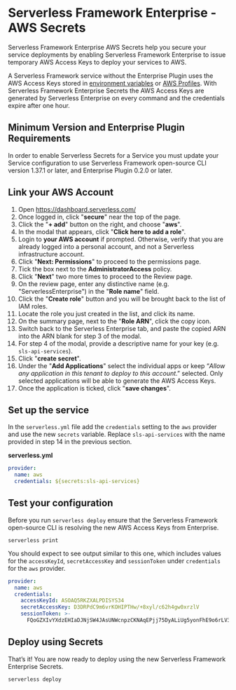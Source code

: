 # Serverless Framework Enterprise - AWS Secrets

Serverless Framework Enterprise AWS Secrets help you secure your service deployments by enabling Serverless Framework Enterprise to issue temporary AWS Access Keys to deploy your services to AWS.

A Serverless Framework service without the Enterprise Plugin uses the AWS Access Keys stored in [environment variables](https://serverless.com/framework/docs/providers/aws/guide/credentials/) or [AWS Profiles](https://serverless.com/framework/docs/providers/aws/guide/credentials/). With Serverless Framework Enterprise Secrets the AWS Access Keys are generated by Serverless Enterprise on every command and the credentials expire after one hour.

## Minimum Version and Enterprise Plugin Requirements

In order to enable Serverless Secrets for a Service you must update your Service configuration to use Serverless Framework open-source CLI version 1.37.1 or later, and Enterprise Plugin 0.2.0 or later.

## Link your AWS Account

1. Open https://dashboard.serverless.com/
2. Once logged in, click "**secure**" near the top of the page.
3. Click the "**+ add**" button on the right, and choose "**aws**".
4. In the modal that appears, click "**Click here to add a role**".
5. Login to **your AWS account** if prompted. Otherwise, verify that you are already logged into a personal account, and not a Serverless infrastructure account.
6. Click "**Next: Permissions**" to proceed to the permissions page.
7. Tick the box next to the **AdministratorAccess** policy.
8. Click "**Next**" two more times to proceed to the Review page.
9. On the review page, enter any distinctive name (e.g. "ServerlessEnterprise") in the "**Role name**" field.
10. Click the "**Create role**" button and you will be brought back to the list of IAM roles.
11. Locate the role you just created in the list, and click its name.
12. On the summary page, next to the "**Role ARN**", click the copy icon.
13. Switch back to the Serverless Enterprise tab, and paste the copied ARN into the ARN blank for step 3 of the modal.
14. For step 4 of the modal, provide a descriptive name for your key (e.g. `sls-api-services`).
15. Click "**create secret**".
16. Under the "**Add Applications**" select the individual apps or keep “_Allow any application in this tenant to deploy to this account_.” selected. Only selected applications will be able to generate the AWS Access Keys.
17. Once the application is ticked, click "**save changes**".

## Set up the service

In the `serverless.yml` file add the `credentials` setting to the `aws` provider and use the new `secrets` variable.  Replace `sls-api-services` with the name provided in step 14 in the previous section. 

**serverless.yml**
```yaml
provider:
  name: aws
  credentials: ${secrets:sls-api-services}
```

## Test your configuration

Before you run `serverless deploy` ensure that the Serverless Framework open-source CLI is resolving the new AWS Access Keys from Enterprise.

```
serverless print
```

You should expect to see output similar to this one, which includes values for the `accessKeyId`, `secretAccessKey` and `sessionToken` under `credentials` for the `aws` provider.

```yaml
provider:
  name: aws
  credentials:
    accessKeyId: ASOAQ5RKZXALPDISYS34
    secretAccessKey: D3DRPdC9m6vrKOHIPTHw/+8xyl/c62h4gw0xrzlV
    sessionToken: >-
      FQoGZXIvYXdzEHIaDJNjSW4JAsUNWcnpzCKNAqEPjj75DyALiUg5yonFhE9o6rLV3VgH+dg4tZ9WuZBvS1V6Cf8/Tk8cpf7vE3cDrpEDXpNm1Q51bwJnQk7L1S+E5hFK9CFIE/ICyv5HLmxyWqtDHgyyExYljwnovlQz5azmvKJLCjeMF
```

## Deploy using Secrets

That’s it! You are now ready to deploy using the new Serverless Framework Enterprise Secrets.

```
serverless deploy
```
